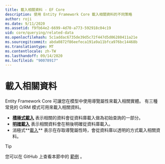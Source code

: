 ```yaml
---
title: 載入相關資料 - EF Core
description: 使用 Entity Framework Core 載入相關資料的不同策略
author: roji
ms.date: 9/11/2020
ms.assetid: f9fb64e2-6699-4d70-a773-592918c04c19
uid: core/querying/related-data
ms.openlocfilehash: 5c1addac6735de39d5c72f447d5d06280411a21e
ms.sourcegitcommit: abda0872f86eefeca191a9a11bfca976bc14468b
ms.translationtype: MT
ms.contentlocale: zh-TW
ms.lasthandoff: 09/14/2020
ms.locfileid: "90078917"
---
```

# <a name="loading-related-data"></a>載入相關資料

Entity Framework Core 可讓您在模型中使用導覽屬性來載入相關實體。 有三種常見的 O/RM 模式可用來載入相關資料。

* **[積極式載入](xref:core/querying/related-data/eager)** 表示相關的資料會從資料庫載入做為初始查詢的一部分。
* **[明確載入](xref:core/querying/related-data/explicit)** 表示相關資料會在稍後明確從資料庫載入。
* 消極式**[載入](xref:core/querying/related-data/lazy)** 表示在存取導覽屬性時，會從資料庫以透明的方式載入相關資料。

> [!TIP]
> 您可以在 GitHub 上查看本節中的 [範例](https://github.com/dotnet/EntityFramework.Docs/tree/master/samples/core/Querying) 。

